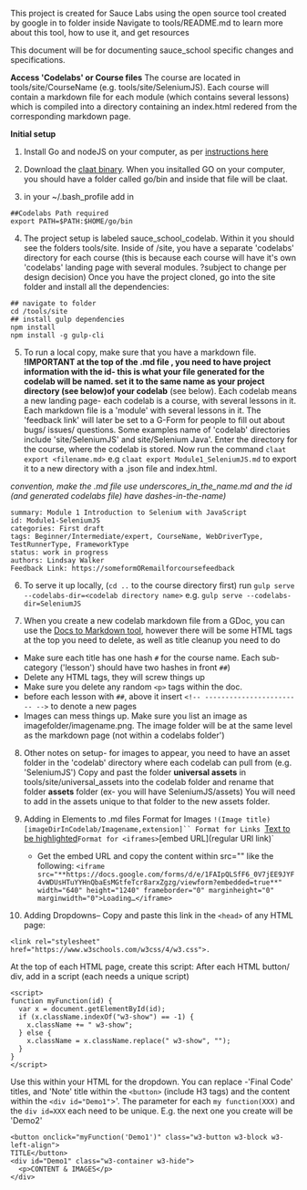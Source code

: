 This project is created for Sauce Labs using the open source tool created by google in to folder inside
Navigate to tools/README.md to learn more about this tool, how to use it, and get resources

This document will be for documenting sauce_school specific changes and specifications.
<!-- -->

**Access 'Codelabs' or Course files**
The course are located in tools/site/CourseName (e.g. tools/site/SeleniumJS). Each course will contain a markdown file for each module (which contains several lessons) which is compiled into a directory containing an index.html redered from the corresponding markdown page.

**Initial setup**
1. Install Go and nodeJS on your computer, as per [instructions here](https://medium.com/@zarinlo/publish-technical-tutorials-in-google-codelab-format-b07ef76972cd)

2. Download the [claat binary](https://medium.com/@zarinlo/publish-technical-tutorials-in-google-codelab-format-b07ef76972cd). When you insitalled GO on your computer, you should have a folder called go/bin and inside that file will be claat.

3. in your ~/.bash_profile add in

```
##Codelabs Path required
export PATH=$PATH:$HOME/go/bin
```

4. The project setup is labeled sauce_school_codelab. Within it you should see the folders tools/site. Inside of /site, you have a separate 'codelabs' directory for each course (this is because each course will have it's own 'codelabs' landing page with several modules. ?subject to change per design decision)
Once you have the project cloned, go into the site folder and install all the dependencies:

```
## navigate to folder
cd /tools/site
## install gulp dependencies
npm install
npm install -g gulp-cli
```

5. To run a local copy, make sure that you have a markdown file. **!IMPORTANT at the top of the .md file , you need to have project information with the id- this is what your file generated for the codelab will be named. set it to the same name as your project directory (see below)of your codelab** (see below). Each codelab means a new landing page- each codelab is a course, with several lessons in it. Each markdown file is a 'module' with several lessons in it. The 'feedback link' will later be set to a G-Form for people to fill out about bugs/ issues/ questions.
 Some examples name of 'codelab' directories include 'site/SeleniumJS' and site/Selenium Java'. Enter the directory for the course, where the codelab is stored. Now run the command `claat export <filename.md>` e.g `claat export Module1_SeleniumJS.md` to export it to a new directory with a .json file and index.html.

 *convention, make the .md file use underscores_in_the_name.md and the id (and generated codelabs file) have dashes-in-the-name)*

```
summary: Module 1 Introduction to Selenium with JavaScript
id: Module1-SeleniumJS
categories: First draft
tags: Beginner/Intermediate/expert, CourseName, WebDriverType, TestRunnerType, FrameworkType
status: work in progress
authors: Lindsay Walker
Feedback Link: https://someformORemailforcoursefeedback
```

6. To serve it up locally, (`cd ..` to the course directory first) run `gulp serve --codelabs-dir=<codelab directory name>` e.g. `gulp serve --codelabs-dir=SeleniumJS`

7. When you create a new codelab markdown file from a GDoc, you can use the [Docs to Markdown tool](https://gsuite.google.com/marketplace/app/docs_to_markdown/700168918607), however there will be some HTML tags at the top you need to delete, as well as title cleanup you need to do
 - Make sure each title has one hash `#` for the course name. Each sub-category ('lesson') should have two hashes in front `##`)
 - Delete any HTML tags, they will screw things up
 - Make sure you delete any random `<p>` tags within the doc.
 - before each lesson with `##`, above it insert `<!-- ------------------------ -->` to denote a new pages
 - Images can mess things up. Make sure you list an image as  imagefolder/imagename.png. The image folder will be at the same level as the markdown page (not within a codelabs folder')

 8. Other notes on setup- for images to appear, you need to have an asset folder in the 'codelab' directory where each codelab can pull from (e.g. 'SeleniumJS') Copy and past the folder **universal assets** in tools/site/universal_assets into the codelab folder and rename that folder **assets** folder (ex- you will have SeleniumJS/assets) You will need to add in the assets unique to that folder to the new assets folder.

 9. Adding in Elements to .md files
    Format for Images `!(Image title)[imageDirInCodelab/Imagename,extension]``
    Format for Links `[Text to be highlighted](URL)`
    Format for <iframes> `[embed URL](regular URl link)`
    - Get the embed URL and copy the content within src="" like the following: `<iframe src="**https://docs.google.com/forms/d/e/1FAIpQLSfF6_0V7jEE9JYF4vWDUsHTuYYHnQbaEsMGtfeTcr8arxZgzg/viewform?embedded=true**" width="640" height="1240" frameborder="0" marginheight="0" marginwidth="0">Loading…</iframe>`

10. Adding Dropdowns– Copy and paste this link in the `<head>` of any HTML page:
```
<link rel="stylesheet" href="https://www.w3schools.com/w3css/4/w3.css">.
```

At the top of each HTML page, create this script:
After each HTML button/ div, add in a script (each needs a unique script)
```
<script>
function myFunction(id) {
  var x = document.getElementById(id);
  if (x.className.indexOf("w3-show") == -1) {
    x.className += " w3-show";
  } else {
    x.className = x.className.replace(" w3-show", "");
  }
}
</script>
```

Use this within your HTML for the dropdown. You can replace -'Final Code' titles, and 'Note' title within the `<button>` (include H3 tags) and the content within the `<div id="Demo1"`>'. The parameter for each `my function(XXX)` and the `div id=XXX` each need to be unique. E.g. the next one you create will be 'Demo2'

```
<button onclick="myFunction('Demo1')" class="w3-button w3-block w3-left-align">
TITLE</button>
<div id="Demo1" class="w3-container w3-hide">
  <p>CONTENT & IMAGES</p>
</div>

```

